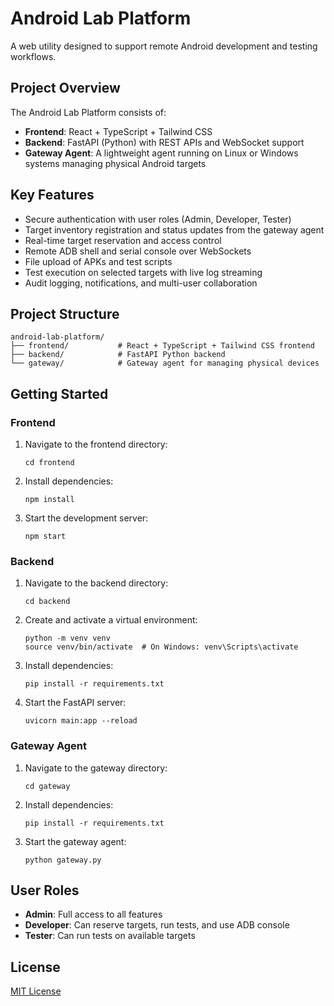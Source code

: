 # Android Lab Platform

A web utility designed to support remote Android development and testing workflows.

## Project Overview

The Android Lab Platform consists of:

- **Frontend**: React + TypeScript + Tailwind CSS
- **Backend**: FastAPI (Python) with REST APIs and WebSocket support
- **Gateway Agent**: A lightweight agent running on Linux or Windows systems managing physical Android targets

## Key Features

- Secure authentication with user roles (Admin, Developer, Tester)
- Target inventory registration and status updates from the gateway agent
- Real-time target reservation and access control
- Remote ADB shell and serial console over WebSockets
- File upload of APKs and test scripts
- Test execution on selected targets with live log streaming
- Audit logging, notifications, and multi-user collaboration

## Project Structure

```
android-lab-platform/
├── frontend/           # React + TypeScript + Tailwind CSS frontend
├── backend/            # FastAPI Python backend
└── gateway/            # Gateway agent for managing physical devices
```

## Getting Started

### Frontend

1. Navigate to the frontend directory:
   ```
   cd frontend
   ```

2. Install dependencies:
   ```
   npm install
   ```

3. Start the development server:
   ```
   npm start
   ```

### Backend

1. Navigate to the backend directory:
   ```
   cd backend
   ```

2. Create and activate a virtual environment:
   ```
   python -m venv venv
   source venv/bin/activate  # On Windows: venv\Scripts\activate
   ```

3. Install dependencies:
   ```
   pip install -r requirements.txt
   ```

4. Start the FastAPI server:
   ```
   uvicorn main:app --reload
   ```

### Gateway Agent

1. Navigate to the gateway directory:
   ```
   cd gateway
   ```

2. Install dependencies:
   ```
   pip install -r requirements.txt
   ```

3. Start the gateway agent:
   ```
   python gateway.py
   ```

## User Roles

- **Admin**: Full access to all features
- **Developer**: Can reserve targets, run tests, and use ADB console
- **Tester**: Can run tests on available targets

## License

[MIT License](LICENSE)

